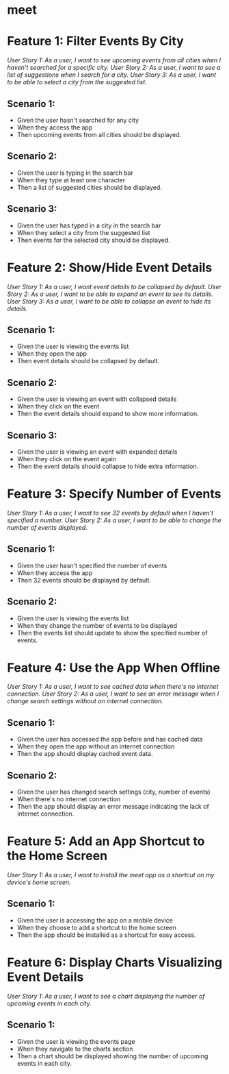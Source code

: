 # meet 
# Feature 1: Filter Events By City

*User Story 1: As a user, I want to see upcoming events from all cities when I haven't searched for a specific city.*
*User Story 2: As a user, I want to see a list of suggestions when I search for a city.*
*User Story 3: As a user, I want to be able to select a city from the suggested list.* 
## Scenario 1:
- Given the user hasn't searched for any city
- When they access the app
- Then upcoming events from all cities should be displayed.
## Scenario 2:
- Given the user is typing in the search bar
- When they type at least one character
- Then a list of suggested cities should be displayed.
## Scenario 3:
- Given the user has typed in a city in the search bar
- When they select a city from the suggested list
- Then events for the selected city should be displayed.

# Feature 2: Show/Hide Event Details
*User Story 1: As a user, I want event details to be collapsed by default.*
*User Story 2: As a user, I want to be able to expand an event to see its details.*
*User Story 3: As a user, I want to be able to collapse an event to hide its details.*
## Scenario 1:
- Given the user is viewing the events list
- When they open the app
- Then event details should be collapsed by default.
## Scenario 2:
- Given the user is viewing an event with collapsed details
- When they click on the event
- Then the event details should expand to show more information.
## Scenario 3:
- Given the user is viewing an event with expanded details
- When they click on the event again
- Then the event details should collapse to hide extra information.

# Feature 3: Specify Number of Events
*User Story 1: As a user, I want to see 32 events by default when I haven't specified a number.*
*User Story 2: As a user, I want to be able to change the number of events displayed.*
## Scenario 1:
- Given the user hasn't specified the number of events
- When they access the app
- Then 32 events should be displayed by default.
## Scenario 2:
- Given the user is viewing the events list
- When they change the number of events to be displayed
- Then the events list should update to show the specified number of events.

# Feature 4: Use the App When Offline
*User Story 1: As a user, I want to see cached data when there's no internet connection.*
*User Story 2: As a user, I want to see an error message when I change search settings without an internet connection.*
## Scenario 1:
- Given the user has accessed the app before and has cached data
- When they open the app without an internet connection
- Then the app should display cached event data.
## Scenario 2:
- Given the user has changed search settings (city, number of events)
- When there's no internet connection
- Then the app should display an error message indicating the lack of internet connection.

# Feature 5: Add an App Shortcut to the Home Screen
*User Story 1: As a user, I want to install the meet app as a shortcut on my device's home screen.*
## Scenario 1:
- Given the user is accessing the app on a mobile device
- When they choose to add a shortcut to the home screen
- Then the app should be installed as a shortcut for easy access.

# Feature 6: Display Charts Visualizing Event Details
*User Story 1: As a user, I want to see a chart displaying the number of upcoming events in each city.*
## Scenario 1:
- Given the user is viewing the events page
- When they navigate to the charts section
- Then a chart should be displayed showing the number of upcoming events in each city.


